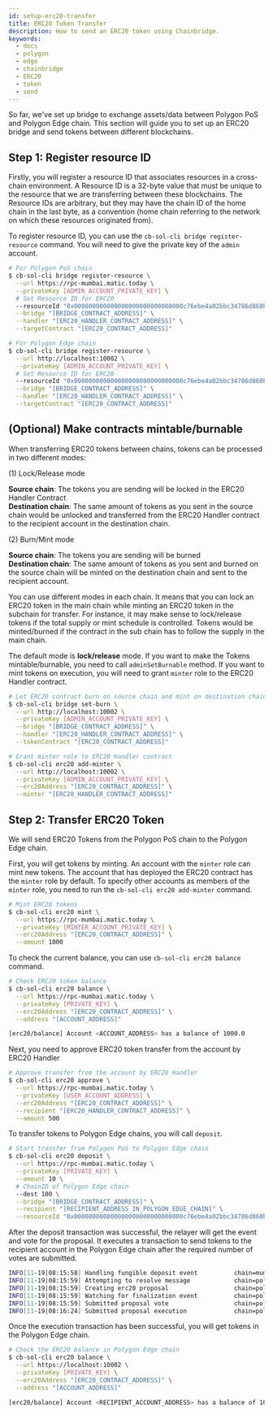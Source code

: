 ```yaml
---
id: setup-erc20-transfer
title: ERC20 Token Transfer
description: How to send an ERC20 token using Chainbridge.
keywords:
  - docs
  - polygon
  - edge
  - chainbridge
  - ERC20
  - token
  - send
---
```


So far, we've set up bridge to exchange assets/data between Polygon PoS and Polygon Edge chain. This section will guide you to set up an ERC20 bridge and send tokens between different blockchains.

## Step 1: Register resource ID

Firstly, you will register a resource ID that associates resources in a cross-chain environment. A Resource ID is a 32-byte value that must be unique to the resource that we are transferring between these blockchains. The Resource IDs are arbitrary, but they may have the chain ID of the home chain in the last byte, as a convention (home chain referring to the network on which these resources originated from).

To register resource ID, you can use the `cb-sol-cli bridge register-resource` command. You will need to give the private key of the `admin` account.

```bash
# For Polygon PoS chain
$ cb-sol-cli bridge register-resource \
  --url https://rpc-mumbai.matic.today \
  --privateKey [ADMIN_ACCOUNT_PRIVATE_KEY] \
  # Set Resource ID for ERC20
  --resourceId "0x000000000000000000000000000000c76ebe4a02bbc34786d860b355f5a5ce00" \
  --bridge "[BRIDGE_CONTRACT_ADDRESS]" \
  --handler "[ERC20_HANDLER_CONTRACT_ADDRESS]" \
  --targetContract "[ERC20_CONTRACT_ADDRESS]"

# For Polygon Edge chain
$ cb-sol-cli bridge register-resource \
  --url http://localhost:10002 \
  --privateKey [ADMIN_ACCOUNT_PRIVATE_KEY] \
  # Set Resource ID for ERC20
  --resourceId "0x000000000000000000000000000000c76ebe4a02bbc34786d860b355f5a5ce00" \
  --bridge "[BRIDGE_CONTRACT_ADDRESS]" \
  --handler "[ERC20_HANDLER_CONTRACT_ADDRESS]" \
  --targetContract "[ERC20_CONTRACT_ADDRESS]"
```

## (Optional) Make contracts mintable/burnable

When transferring ERC20 tokens between chains, tokens can be processed in two different modes:

(1) Lock/Release mode

**Source chain**: The tokens you are sending will be locked in the ERC20 Handler Contract  
**Destination chain**: The same amount of tokens as you sent in the source chain would be unlocked and transferred from the ERC20 Handler contract to the recipient account in the destination chain.

(2) Burn/Mint mode

**Source chain**: The tokens you are sending will be burned  
**Destination chain**: The same amount of tokens as you sent and burned on the source chain will be minted on the destination chain and sent to the recipient account.

You can use different modes in each chain. It means that you can lock an ERC20 token in the main chain while minting an ERC20 token in the subchain for transfer. For instance, it may make sense to lock/release tokens if the total supply or mint schedule is controlled. Tokens would be minted/burned if the contract in the sub chain has to follow the supply in the main chain.

The default mode is **lock/release** mode. If you want to make the Tokens mintable/burnable, you need to call `adminSetBurnable` method. If you want to mint tokens on execution, you will need to grant `minter` role to the ERC20 Handler contract.

```bash
# Let ERC20 contract burn on source chain and mint on destination chain
$ cb-sol-cli bridge set-burn \
  --url http://localhost:10002 \
  --privateKey [ADMIN_ACCOUNT_PRIVATE_KEY] \
  --bridge "[BRIDGE_CONTRACT_ADDRESS]" \
  --handler "[ERC20_HANDLER_CONTRACT_ADDRESS]" \
  --tokenContract "[ERC20_CONTRACT_ADDRESS]"

# Grant minter role to ERC20 Handler contract
$ cb-sol-cli erc20 add-minter \
  --url http://localhost:10002 \
  --privateKey [ADMIN_ACCOUNT_PRIVATE_KEY] \
  --erc20Address "[ERC20_CONTRACT_ADDRESS]" \
  --minter "[ERC20_HANDLER_CONTRACT_ADDRESS]"
```

## Step 2: Transfer ERC20 Token

We will send ERC20 Tokens from the Polygon PoS chain to the Polygon Edge chain.

First, you will get tokens by minting. An account with the `minter` role can mint new tokens. The account that has deployed the ERC20 contract has the `minter` role by default. To specify other accounts as members of the `minter` role, you need to run the `cb-sol-cli erc20 add-minter` command.

```bash
# Mint ERC20 tokens
$ cb-sol-cli erc20 mint \
  --url https://rpc-mumbai.matic.today \
  --privateKey [MINTER_ACCOUNT_PRIVATE_KEY] \
  --erc20Address "[ERC20_CONTRACT_ADDRESS]" \
  --amount 1000
```

To check the current balance, you can use `cb-sol-cli erc20 balance` command.

```bash
# Check ERC20 token balance
$ cb-sol-cli erc20 balance \
  --url https://rpc-mumbai.matic.today \
  --privateKey [PRIVATE_KEY] \
  --erc20Address "[ERC20_CONTRACT_ADDRESS]" \
  --address "[ACCOUNT_ADDRESS]"

[erc20/balance] Account <ACCOUNT_ADDRESS> has a balance of 1000.0
```

Next, you need to approve ERC20 token transfer from the account by ERC20 Handler

```bash
# Approve transfer from the account by ERC20 Handler
$ cb-sol-cli erc20 approve \
  --url https://rpc-mumbai.matic.today \
  --privateKey [USER_ACCOUNT_ADDRESS] \
  --erc20Address "[ERC20_CONTRACT_ADDRESS]" \
  --recipient "[ERC20_HANDLER_CONTRACT_ADDRESS]" \
  --amount 500
```

To transfer tokens to Polygon Edge chains, you will call `deposit`.

```bash
# Start transfer from Polygon PoS to Polygon Edge chain
$ cb-sol-cli erc20 deposit \
  --url https://rpc-mumbai.matic.today \
  --privateKey [PRIVATE_KEY] \
  --amount 10 \
  # ChainID of Polygon Edge chain
  --dest 100 \
  --bridge "[BRIDGE_CONTRACT_ADDRESS]" \
  --recipient "[RECIPIENT_ADDRESS_IN_POLYGON_EDGE_CHAIN]" \
  --resourceId "0x000000000000000000000000000000c76ebe4a02bbc34786d860b355f5a5ce00"
```

After the deposit transaction was successful, the relayer will get the event and vote for the proposal. It executes a transaction to send tokens to the recipient account in the Polygon Edge chain after the required number of votes are submitted. 

```bash
INFO[11-19|08:15:58] Handling fungible deposit event          chain=mumbai dest=100 nonce=1
INFO[11-19|08:15:59] Attempting to resolve message            chain=polygon-edge type=FungibleTransfer src=99 dst=100 nonce=1 rId=000000000000000000000000000000c76ebe4a02bbc34786d860b355f5a5ce00
INFO[11-19|08:15:59] Creating erc20 proposal                  chain=polygon-edge src=99 nonce=1
INFO[11-19|08:15:59] Watching for finalization event          chain=polygon-edge src=99 nonce=1
INFO[11-19|08:15:59] Submitted proposal vote                  chain=polygon-edge tx=0x67a97849951cdf0480e24a95f59adc65ae75da23d00b4ab22e917a2ad2fa940d src=99 depositNonce=1 gasPrice=1
INFO[11-19|08:16:24] Submitted proposal execution             chain=polygon-edge tx=0x63615a775a55fcb00676a40e3c9025eeefec94d0c32ee14548891b71f8d1aad1 src=99 dst=100 nonce=1 gasPrice=5
```

Once the execution transaction has been successful, you will get tokens in the Polygon Edge chain.

```bash
# Check the ERC20 balance in Polygon Edge chain
$ cb-sol-cli erc20 balance \
  --url https://localhost:10002 \
  --privateKey [PRIVATE_KEY] \
  --erc20Address "[ERC20_CONTRACT_ADDRESS]" \
  --address "[ACCOUNT_ADDRESS]"

[erc20/balance] Account <RECIPIENT_ACCOUNT_ADDRESS> has a balance of 10.0
```
